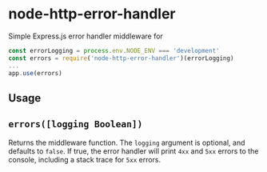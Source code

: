 # node-http-error-handler

Simple Express.js error handler middleware for 

```js
const errorLogging = process.env.NODE_ENV === 'development'
const errors = require('node-http-error-handler')(errorLogging)
...
app.use(errors)
```

## Usage

## `errors([logging Boolean])`

Returns the middleware function. The `logging` argument is optional, and defaults to `false`. If true, the error handler will print `4xx` and `5xx` errors to the console, including a stack trace for `5xx` errors.